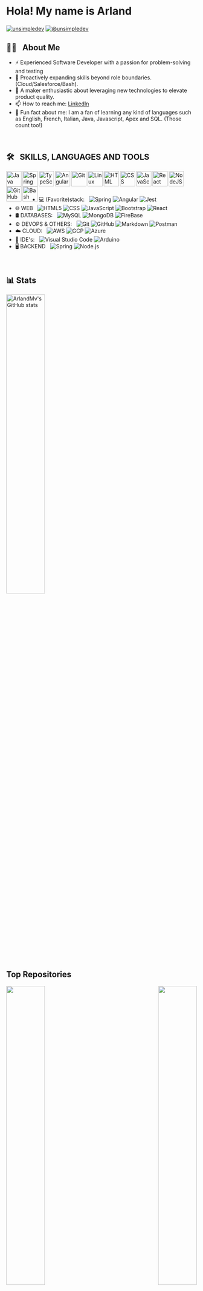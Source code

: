 <!--make new custom profile with 
   https://youtu.be/mJza8XtuTNU?si=pmyVm6jj4dD8DZ4n
   or 
   https://youtu.be/9A8sQZDRn5o?si=bz78Ic0Q6JL-BFhv--> 
<!--ABOUT ME - NEEDS TO BE BETTER
* animate greeting - https://youtu.be/eHaXw8Bd_ms?si=ulEryG1x24TGK9Cz
--> 
<h1>Hola! My name is Arland</h1> 
<a href="https://linkedin.com/in/arlandmv" target="blank"><img align="center" src="https://img.shields.io/badge/LinkedIn-0077B5?style=for-the-badge&logo=linkedin&logoColor=white" alt="unsimpledev"/></a>
<a href = "mailto:arlandmichelenav@gmail.com" target="blank"><img align="center" src="https://img.shields.io/badge/Gmail-D14836?style=for-the-badge&logo=gmail&logoColor=white" alt="@unsimpledev"  /></a>

## 👩‍💻 &nbsp; About Me
 
- ⚡ Experienced Software Developer with a passion for problem-solving and testing
- 🌱 Proactively expanding skills beyond role boundaries. (Cloud/Salesforce/Bash).
- 🔭 A maker enthusiastic about leveraging new technologies to elevate product quality.
- 📫 How to reach me: [LinkedIn](https://www.linkedin.com/in/arland-michelena/) <!--[here](miproyects.io)-->
- 🤔 Fun fact about me: I am a fan of learning any kind of languages such as English, French, Italian, Java, Javascript, Apex and SQL. (Those count too!) 

<!--SKILLS - NEEDS TO BE BETTER--> 
<!--a href="https://www.oracle.com/java/" target="_blank" rel="noreferrer"><img src="https://raw.githubusercontent.com/danielcranney/readme-generator/main/public/icons/skills/java-colored.svg" width="36" height="36" alt="Java" /></a
-->
<!--p align="center">
  // no springboot svg 
  // markup [![My Skills](https://skillicons.dev/icons?i=java,javascript,angular&theme=light)](https://skillicons.dev)
  <a href="#">
    <img src="https://skillicons.dev/icons?i=java,javascript,springboot,angular&theme=light" />
  </a>
<a href="#">
  <img src="https://skillicons.dev/icons?i=java,scss,css,html,js,firebase,git,github,postman,vscode,bash,linux&theme=light&perline=12" />
</a>
</p-->

<br />

## 🛠 &nbsp; SKILLS, LANGUAGES AND TOOLS
<img align="left" alt="Java" width="40px" src="https://cdn.jsdelivr.net/gh/devicons/devicon/icons/java/java-original.svg"/>
<img align="left" alt="Spring" width="40px" src="https://cdn.jsdelivr.net/gh/devicons/devicon/icons/spring/spring-original.svg" />
<img align="left" alt="TypeScript" width="40px" src="https://cdn.jsdelivr.net/gh/devicons/devicon/icons/typescript/typescript-plain.svg" />
<img align="left" alt="Angular" width="40px" src="https://cdn.jsdelivr.net/gh/devicons/devicon/icons/angularjs/angularjs-plain.svg" />
<img align="left" alt="Git" width="40px" src="https://cdn.jsdelivr.net/gh/devicons/devicon/icons/git/git-original.svg" />
<img align="left" alt="Linux" width="40px" src="https://cdn.jsdelivr.net/gh/devicons/devicon/icons/linux/linux-original.svg" />
<img align="left" alt="HTML" width="40px" src="https://cdn.jsdelivr.net/gh/devicons/devicon/icons/html5/html5-plain.svg" />
<img align="left" alt="CSS" width="40px" src="https://cdn.jsdelivr.net/gh/devicons/devicon/icons/css3/css3-plain.svg" />
<img align="left" alt="JavaScript" width="40px" src="https://cdn.jsdelivr.net/gh/devicons/devicon/icons/javascript/javascript-plain.svg" />
<img align="left" alt="React" width="40px" src="https://cdn.jsdelivr.net/gh/devicons/devicon/icons/react/react-original.svg" />
<img align="left" alt="NodeJS" width="40px" src="https://cdn.jsdelivr.net/gh/devicons/devicon/icons/nodejs/nodejs-original.svg" />
<img align="left" alt="GitHub" width="40px" src="https://cdn.jsdelivr.net/gh/devicons/devicon/icons/github/github-original.svg" />
<img align="left" alt="Bash" width="40px" src="https://cdn.jsdelivr.net/gh/devicons/devicon/icons/bash/bash-original.svg" />

<br /><br /><br />

- 💻 (Favorite)stack: &nbsp;
  ![Spring](https://img.shields.io/badge/-Spring-333333?style=flat&logo=spring)
  ![Angular](https://img.shields.io/badge/-Angular-333333?style=flat&logo=Angular)
  ![Jest](https://img.shields.io/badge/-Jest-333333?style=flat&logo=Jest)
- 🌐 WEB &nbsp;
  ![HTML5](https://img.shields.io/badge/-HTML5-333333?style=flat&logo=HTML5)
  ![CSS](https://img.shields.io/badge/-CSS-333333?style=flat&logo=CSS3&logoColor=1572B6)
  ![JavaScript](https://img.shields.io/badge/-JavaScript-333333?style=flat&logo=javascript)
  ![Bootstrap](https://img.shields.io/badge/-Bootstrap-333333?style=flat&logo=bootstrap&logoColor=563D7C)
  ![React](https://img.shields.io/badge/-React-333333?style=flat&logo=react)
- 🛢 DATABASES: &nbsp;
  ![MySQL](https://img.shields.io/badge/-MySQL-333333?style=flat&logo=mysql)
  ![MongoDB](https://img.shields.io/badge/-MongoDB-333333?style=flat&logo=mongodb)
  ![FireBase](https://img.shields.io/badge/-FireBase-333333?style=flat&logo=FireBase)
- ⚙️ DEVOPS & OTHERS: &nbsp;
  ![Git](https://img.shields.io/badge/-Git-333333?style=flat&logo=git)
  ![GitHub](https://img.shields.io/badge/-GitHub-333333?style=flat&logo=github)
  ![Markdown](https://img.shields.io/badge/-Markdown-333333?style=flat&logo=markdown)
  ![Postman](https://img.shields.io/badge/-Postman-333333?style=flat&logo=postman)
- ☁️ CLOUD: &nbsp;
  ![AWS](https://img.shields.io/badge/-AWS-333333?style=flat&logo=aws)
  ![GCP](https://img.shields.io/badge/-GCP-333333?style=flat&logo=gcp)
  ![Azure](https://img.shields.io/badge/-Azure-333333?style=flat&logo=azure)
- 🔧 IDE's: &nbsp;
  ![Visual Studio Code](https://img.shields.io/badge/-Visual%20Studio%20Code-333333?style=flat&logo=visual-studio-code&logoColor=007ACC)
  ![Arduino](https://img.shields.io/badge/-Arduino-333333?style=flat&logo=arduino)
- 🖥 BACKEND &nbsp;
  ![Spring](https://img.shields.io/badge/-Spring-333333?style=flat&logo=Spring)
  ![Node.js](https://img.shields.io/badge/-Node.js-333333?style=flat&logo=node.js)

<br />

## 📊 Stats
<a align="left" href="http://www.github.com/ArlandMv"><img width="45%" src="https://github-readme-stats.vercel.app/api?username=ArlandMv&show_icons=true&hide=&count_private=true&title_color=0891b2&text_color=ffffff&icon_color=0891b2&bg_color=1c1917&hide_border=true&show_icons=true" alt="ArlandMv's GitHub stats" /></a>

<!--p width="100%" align="center">
  <a align="left" href="http://www.github.com/ArlandMv"><img src="https://github-readme-activity-graph.cyclic.app/graph?username=ArlandMv&bg_color=1c1917&color=ffffff&line=0891b2&point=ffffff&area_color=1c1917&area=true&hide_border=true&custom_title=GitHub%20Commits%20Graph" alt="GitHub Commits Graph" /></a>
  <a align="left" href="http://www.github.com/ArlandMv"><img width="45%" src="https://github-readme-stats.vercel.app/api?username=ArlandMv&show_icons=true&hide=&count_private=true&title_color=0891b2&text_color=ffffff&icon_color=0891b2&bg_color=1c1917&hide_border=true&show_icons=true" alt="ArlandMv's GitHub stats" /></a>
  <a align="right" href="https://github.com/ArlandMv" align="left"><img src="https://github-readme-stats.vercel.app/api/top-langs/?username=ArlandMv&langs_count=10&title_color=0891b2&text_color=ffffff&icon_color=0891b2&bg_color=1c1917&hide_border=true&locale=en&custom_title=Top%20%Languages" alt="Top Languages" /></a>
</p-->


<b>Top Repositories</b>
---
<div width="100%" align="center">
  <a href="https://github.com/ArlandMv/ProductApp-Sb3-SqlAzure-JUnit5-Java17-Sonarqube" align="left">
    <img align="left" width="45%" src="https://github-readme-stats.vercel.app/api/pin/?username=ArlandMv&repo=ProductApp-Sb3-SqlAzure-JUnit5-Java17-Sonarqube&title_color=0891b2&text_color=ffffff&icon_color=0891b2&bg_color=1c1917&hide_border=true&locale=en" />
  </a>
  <a href="https://github.com/ArlandMv/SmartSchedulerDemo-Sb3-TimefoldAI" align="right">
    <img align="right" width="45%" src="https://github-readme-stats.vercel.app/api/pin/?username=ArlandMv&repo=SmartSchedulerDemo-Sb3-TimefoldAI&title_color=0891b2&text_color=ffffff&icon_color=0891b2&bg_color=1c1917&hide_border=true&locale=en" />
  </a>
</div>

<br /><br /><br /><br /><br /><br /><br />

<div width="100%" align="center">
  <a href="https://github.com/ArlandMv/3it-Java-Angular-FullstackWeb-PruebaTecnica" align="center">
    <img align="left" width="45%" src="https://github-readme-stats.vercel.app/api/pin/?username=ArlandMv&repo=3it-Java-Angular-FullstackWeb-PruebaTecnica&title_color=0891b2&text_color=ffffff&icon_color=0891b2&bg_color=1c1917&hide_border=true&locale=en" />
  </a>
</div>

<br /><br /><br /><br /><br /><br /><br />

<!-- 
<img src="https://raw.githubusercontent.com/AVS1508/AVS1508/master/assets/Aditya%20Vikram%20Singh%20Banner.png">
<a href="https://github.com/AVS1508">
  <img height="180em" src="https://github-readme-stats.vercel.app/api?username=AVS1508&theme=buefy&show_icons=true" />
  <img height="180em" src="https://github-readme-stats.vercel.app/api/top-langs/?username=AVS1508&theme=buefy&layout=compact" />
</a>-->

<br/>

<!--
<h3> 🤝🏻 &nbsp;Connect with Me </h3>

<p align="center">
<a href="https://www.adityavsingh.com/"><img alt="Website" src="https://img.shields.io/badge/Website-www.adityavsingh.com-blue?style=flat-square&logo=google-chrome"></a>
<a href="https://www.linkedin.com/in/AVS1508/"><img alt="LinkedIn" src="https://img.shields.io/badge/LinkedIn-Aditya%20Vikram%20Singh-blue?style=flat-square&logo=linkedin"></a>
<a href="https://www.instagram.com/adityavs_/"><img alt="Instagram" src="https://img.shields.io/badge/Instagram-adityavs__-blue?style=flat-square&logo=instagram"></a>
<a href="mailto:avsingh@umass.edu"><img alt="Email" src="https://img.shields.io/badge/Email-avsingh@umass.edu-blue?style=flat-square&logo=gmail"></a>
</p>
-->

<!--p align="right"> <a href="https://www.github.com/ArlandMv" target="_blank" rel="noreferrer"> <picture> <source media="(prefers-color-scheme: dark)" srcset="https://raw.githubusercontent.com/danielcranney/readme-generator/main/public/icons/socials/github-dark.svg" /> <source media="(prefers-color-scheme: light)" srcset="https://raw.githubusercontent.com/danielcranney/readme-generator/main/public/icons/socials/github.svg" /> <img src="https://raw.githubusercontent.com/danielcranney/readme-generator/main/public/icons/socials/github.svg" width="32" height="32" /> </picture> </a> <a href="https://www.linkedin.com/in/arland-michelena" target="_blank" rel="noreferrer"> <picture> <source media="(prefers-color-scheme: dark)" srcset="https://raw.githubusercontent.com/danielcranney/readme-generator/main/public/icons/socials/linkedin-dark.svg" /> <source media="(prefers-color-scheme: light)" srcset="https://raw.githubusercontent.com/danielcranney/readme-generator/main/public/icons/socials/linkedin.svg" /> <img src="https://raw.githubusercontent.com/danielcranney/readme-generator/main/public/icons/socials/linkedin.svg" width="32" height="32" /> </picture> </a> <a href="https://www.polywork.com/Arland_Michelena" target="_blank" rel="noreferrer"> <picture> <source media="(prefers-color-scheme: dark)" srcset="undefined" /> <source media="(prefers-color-scheme: light)" srcset="https://raw.githubusercontent.com/danielcranney/readme-generator/main/public/icons/socials/polywork.svg" /> <img src="https://raw.githubusercontent.com/danielcranney/readme-generator/main/public/icons/socials/polywork.svg" width="32" height="32" /> </picture> </a></p-->



<!--details>
 <summary><h3>👨‍💻 More about my Journey</h3></summary>
   I started my coding journey as a naive computer science ...

[website]: https://agencia-web.netlify.app

<!--
ADD ICONS   https://gist.github.com/rxaviers/7360908

CHECK OTHERS   https://github.com/durgeshsamariya/awesome-github-profile-readme-templates/tree/master/templates

-->


